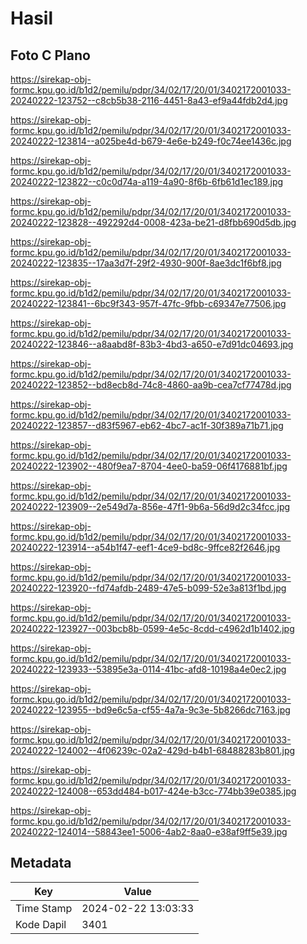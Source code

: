 # Hasil

## Foto C Plano

https://sirekap-obj-formc.kpu.go.id/b1d2/pemilu/pdpr/34/02/17/20/01/3402172001033-20240222-123752--c8cb5b38-2116-4451-8a43-ef9a44fdb2d4.jpg

https://sirekap-obj-formc.kpu.go.id/b1d2/pemilu/pdpr/34/02/17/20/01/3402172001033-20240222-123814--a025be4d-b679-4e6e-b249-f0c74ee1436c.jpg

https://sirekap-obj-formc.kpu.go.id/b1d2/pemilu/pdpr/34/02/17/20/01/3402172001033-20240222-123822--c0c0d74a-a119-4a90-8f6b-6fb61d1ec189.jpg

https://sirekap-obj-formc.kpu.go.id/b1d2/pemilu/pdpr/34/02/17/20/01/3402172001033-20240222-123828--492292d4-0008-423a-be21-d8fbb690d5db.jpg

https://sirekap-obj-formc.kpu.go.id/b1d2/pemilu/pdpr/34/02/17/20/01/3402172001033-20240222-123835--17aa3d7f-29f2-4930-900f-8ae3dc1f6bf8.jpg

https://sirekap-obj-formc.kpu.go.id/b1d2/pemilu/pdpr/34/02/17/20/01/3402172001033-20240222-123841--6bc9f343-957f-47fc-9fbb-c69347e77506.jpg

https://sirekap-obj-formc.kpu.go.id/b1d2/pemilu/pdpr/34/02/17/20/01/3402172001033-20240222-123846--a8aabd8f-83b3-4bd3-a650-e7d91dc04693.jpg

https://sirekap-obj-formc.kpu.go.id/b1d2/pemilu/pdpr/34/02/17/20/01/3402172001033-20240222-123852--bd8ecb8d-74c8-4860-aa9b-cea7cf77478d.jpg

https://sirekap-obj-formc.kpu.go.id/b1d2/pemilu/pdpr/34/02/17/20/01/3402172001033-20240222-123857--d83f5967-eb62-4bc7-ac1f-30f389a71b71.jpg

https://sirekap-obj-formc.kpu.go.id/b1d2/pemilu/pdpr/34/02/17/20/01/3402172001033-20240222-123902--480f9ea7-8704-4ee0-ba59-06f4176881bf.jpg

https://sirekap-obj-formc.kpu.go.id/b1d2/pemilu/pdpr/34/02/17/20/01/3402172001033-20240222-123909--2e549d7a-856e-47f1-9b6a-56d9d2c34fcc.jpg

https://sirekap-obj-formc.kpu.go.id/b1d2/pemilu/pdpr/34/02/17/20/01/3402172001033-20240222-123914--a54b1f47-eef1-4ce9-bd8c-9ffce82f2646.jpg

https://sirekap-obj-formc.kpu.go.id/b1d2/pemilu/pdpr/34/02/17/20/01/3402172001033-20240222-123920--fd74afdb-2489-47e5-b099-52e3a813f1bd.jpg

https://sirekap-obj-formc.kpu.go.id/b1d2/pemilu/pdpr/34/02/17/20/01/3402172001033-20240222-123927--003bcb8b-0599-4e5c-8cdd-c4962d1b1402.jpg

https://sirekap-obj-formc.kpu.go.id/b1d2/pemilu/pdpr/34/02/17/20/01/3402172001033-20240222-123933--53895e3a-0114-41bc-afd8-10198a4e0ec2.jpg

https://sirekap-obj-formc.kpu.go.id/b1d2/pemilu/pdpr/34/02/17/20/01/3402172001033-20240222-123955--bd9e6c5a-cf55-4a7a-9c3e-5b8266dc7163.jpg

https://sirekap-obj-formc.kpu.go.id/b1d2/pemilu/pdpr/34/02/17/20/01/3402172001033-20240222-124002--4f06239c-02a2-429d-b4b1-68488283b801.jpg

https://sirekap-obj-formc.kpu.go.id/b1d2/pemilu/pdpr/34/02/17/20/01/3402172001033-20240222-124008--653dd484-b017-424e-b3cc-774bb39e0385.jpg

https://sirekap-obj-formc.kpu.go.id/b1d2/pemilu/pdpr/34/02/17/20/01/3402172001033-20240222-124014--58843ee1-5006-4ab2-8aa0-e38af9ff5e39.jpg


## Metadata

| Key        | Value               |
| ---------- | ------------------- |
| Time Stamp | 2024-02-22 13:03:33 |
| Kode Dapil | 3401                |



